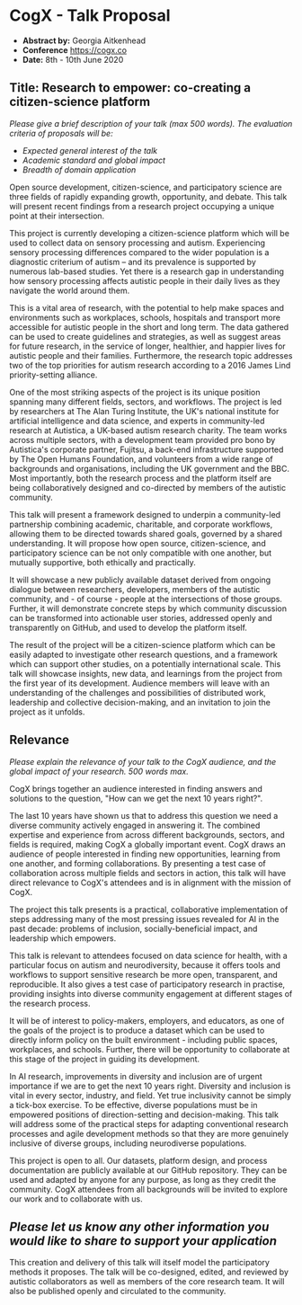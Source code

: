 # CogX - Talk Proposal

- **Abstract by:** Georgia Aitkenhead
- **Conference** https://cogx.co
- **Date:** 8th - 10th June 2020

## Title: Research to empower: co-creating a citizen-science platform

_Please give a brief description of your talk (max 500 words)._
_The evaluation criteria of proposals will be:_

- _Expected general interest of the talk_
- _Academic standard and global impact_
- _Breadth of domain application_

Open source development, citizen-science, and participatory science are three fields of rapidly expanding growth, opportunity, and debate. 
This talk will present recent findings from a research project occupying a unique point at their intersection. 

This project is currently developing a citizen-science platform which will be used to collect data on sensory processing and autism. 
Experiencing sensory processing differences compared to the wider population is a diagnostic criterium of autism – and its prevalence is supported by numerous lab-based studies. 
Yet there is a research gap in understanding how sensory processing affects autistic people in their daily lives as they navigate the world around them. 

This is a vital area of research, with the potential to help make spaces and environments such as workplaces, schools, hospitals and transport more accessible for autistic people in the short and long term. 
The data gathered can be used to create guidelines and strategies, as well as suggest areas for future research, in the service of longer, healthier, and happier lives for autistic people and their families. 
Furthermore, the research topic addresses two of the top priorities for autism research according to a 2016 James Lind priority-setting alliance. 

One of the most striking aspects of the project is its unique position spanning many different fields, sectors, and workflows. 
The project is led by researchers at The Alan Turing Institute, the UK's national institute for artificial intelligence and data science, and experts in community-led research at Autistica, a UK-based autism research charity.
The team works across multiple sectors, with a development team provided pro bono by Autistica's corporate partner, Fujitsu, a back-end infrastructure supported by The Open Humans Foundation, and volunteers from a wide range of backgrounds and organisations, including the UK government and the BBC.
Most importantly, both the research process and the platform itself are being collaboratively designed and co-directed by members of the autistic community. 

This talk will present a framework designed to underpin a community-led partnership combining academic, charitable, and corporate workflows, allowing them to be directed towards shared goals, governed by a shared understanding. 
It will propose how open source, citizen-science, and participatory science can be not only compatible with one another, but mutually supportive, both ethically and practically.

It will showcase a new publicly available dataset derived from ongoing dialogue between researchers, developers, members of the autistic community, and - of course - people at the intersections of those groups. 
Further, it will demonstrate concrete steps by which community discussion can be transformed into actionable user stories, addressed openly and transparently on GitHub, and used to develop the platform itself.

The result of the project will be a citizen-science platform which can be easily adapted to investigate other research questions, and a framework which can support other studies, on a potentially international scale.
This talk will showcase insights, new data, and learnings from the project from the first year of its development.
Audience members will leave with an understanding of the challenges and possibilities of distributed work, leadership and collective decision-making, and an invitation to join the project as it unfolds.

## Relevance

_Please explain the relevance of your talk to the CogX audience, and the global impact of your research._
_500 words max._

CogX brings together an audience interested in finding answers and solutions to the question, "How can we get the next 10 years right?".

The last 10 years have shown us that to address this question we need a diverse community actively engaged in answering it. 
The combined expertise and experience from across different backgrounds, sectors, and fields is required, making CogX a globally important event. 
CogX draws an audience of people interested in finding new opportunities, learning from one another, and forming collaborations. 
By presenting a test case of collaboration across multiple fields and sectors in action, this talk will have direct relevance to CogX's attendees and is in alignment with the mission of CogX.

The project this talk presents is a practical, collaborative implementation of steps addressing many of the most pressing issues revealed for AI in the past decade: problems of inclusion, socially-beneficial impact, and leadership which empowers.

This talk is relevant to attendees focused on data science for health, with a particular focus on autism and neurodiversity, because it offers tools and workflows to support sensitive research be more open, transparent, and reproducible. 
It also gives a test case of participatory research in practise, providing insights into diverse community engagement at different stages of the research process.

It will be of interest to policy-makers, employers, and educators, as one of the goals of the project is to produce a dataset which can be used to directly inform policy on the built environment - including public spaces, workplaces, and schools. 
Further, there will be opportunity to collaborate at this stage of the project in guiding its development. 

In AI research, improvements in diversity and inclusion are of urgent importance if we are to get the next 10 years right. 
Diversity and inclusion is vital in every sector, industry, and field. 
Yet true inclusivity cannot be simply a tick-box exercise. 
To be effective, diverse populations must be in empowered positions of direction-setting and decision-making. 
This talk will address some of the practical steps for adapting conventional research processes and agile development methods so that they are more genuinely inclusive of diverse groups, including neurodiverse populations. 

This project is open to all. 
Our datasets, platform design, and process documentation are publicly available at our GitHub repository. 
They can be used and adapted by anyone for any purpose, as long as they credit the community.
CogX attendees from all backgrounds will be invited to explore our work and to collaborate with us.  

## _Please let us know any other information you would like to share to support your application_

This creation and delivery of this talk will itself model the participatory methods it proposes.
The talk will be co-designed, edited, and reviewed by autistic collaborators as well as members of the core research team.
It will also be published openly and circulated to the community.

